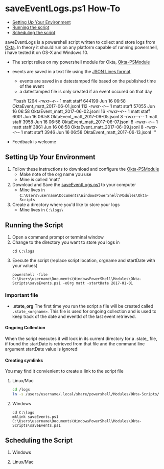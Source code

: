 # saveEventLogs.ps1 How-To

- [Setting Up Your Environment](#setting-up-your-environment)
- [Running the script](#running-the-script)
- [Scheduling the script](#scheduling-the-script)

saveEventLogs is a powershell script written to collect and store logs from [Okta](https://www.okta.com/).  In theory it should run on any platform capable of running powershell, i have tested it on OS-X and Windows 10.

- The script relies on my powershell module for Okta, [Okta-PSModule](https://github.com/mbegan/Okta-PSModule)
- events are saved in a text file using the [JSON Lines format](http://jsonlines.org/)
    - events are saved in a datestamped file based on the published time of the event
    - a datestamped file is only created if an event occured on that day
    
    '''bash
        1264 -rwxr--r--  1 matt  staff  644199 Jun 16 06:58 OktaEvent_matt_2017-06-01.jsonl
        112 -rwxr--r--  1 matt  staff   57055 Jun 16 06:58 OktaEvent_matt_2017-06-02.jsonl
        16 -rwxr--r--  1 matt  staff    6001 Jun 16 06:58 OktaEvent_matt_2017-06-05.jsonl
        8 -rwxr--r--  1 matt  staff    3958 Jun 16 06:58 OktaEvent_matt_2017-06-07.jsonl
        8 -rwxr--r--  1 matt  staff    3861 Jun 16 06:58 OktaEvent_matt_2017-06-09.jsonl
        8 -rwxr--r--  1 matt  staff    3946 Jun 16 06:58 OktaEvent_matt_2017-06-13.jsonl
    '''
    
- Feedback is welcome

## Setting Up Your Environment

1. Follow these instructions to download and configure the [Okta-PSModule](https://github.com/mbegan/Okta-PSModule/blob/master/README.md)
    - Make note of the org name you use
    - Mine is called 'matt'
2. Download and Save the [saveEventLogs.ps1](https://github.com/mbegan/Okta-Scripts/blob/master/saveEventLogs.ps1) to your computer
    - Mine lives in `C:\Users\username\Documents\WindowsPowerShell\Modules\Okta-Scripts`
3. Create a directory where you'd like to store your logs
    - Mine lives in `C:\logs\`

## Running the Script

1. Open a command prompt or terminal window
2. Change to the directory you want to store you logs in
    ```
    cd C:\logs
    ```
3. Execute the script (replace script location, orgname and startDate with your values)
    ```
    powershell -file C:\Users\username\Documents\WindowsPowerShell\Modules\Okta-Scripts\saveEvents.ps1 -oOrg matt -startDate 2017-01-01
    ```

### Important file
* **.state_org** The first time you run the script a file will be created called `.state_<orgname>`.  This file is used for ongoing collection and is used to keep track of the date and eventId of the last event retrieved.

#### Ongoing Collection
When the script executes it will look in its current directory for a .state_<orgname> file, if found the startDate is retrieved from that file and the command line argument startDate value is ignored

#### Creating symlinks
You may find it convienient to create a link to the script file

1. Linux/Mac
    ```bash
    cd /logs
    ln -s /users/username/.local/share/powershell/Modules/Okta-Scripts/saveEvents.ps1 .
    ```
2. Windows
    ```
    cd C:\logs
    mklink saveEvents.ps1 C:\Users\username\Documents\WindowsPowerShell\Modules\Okta-Scripts\saveEvents.ps1
    ```
    
## Scheduling the Script

1. Windows

2. Linux/Mac
